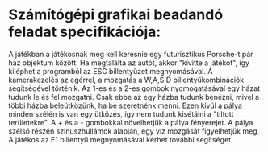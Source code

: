 # Számítógépi grafikai beadandó feladat specifikációja:

A játékban a játékosnak meg kell keresnie egy futurisztikus Porsche-t pár ház objektum között. Ha megtalálta az autót, akkor "kivitte a játékot", így kiléphet a programból az ESC billentyűzet megnyomásával.
A kamerakezelés az egérrel, a mozgatás a W,A,S,D billentyűkombinációk segítségével történik.
Az 1-es és a 2-es gombok nyomogatásával egy házat tudunk le és fel mozgatni. Csak ebbe az egy házba tudunk benézni, mivel a többi házba beleütközünk, ha be szeretnénk menni. Ezen kívül a pálya minden szélén is van egy ütközés, így nem tudunk kisétálni a "tiltott területekre".
A + és a - gombokkal növelhetjük a pálya fényerejét. A pálya szélső részén szinuszhullámok alapján, egy víz mozgását figyelhetjük meg.
A játékos az F1 billentyű megnyomásával kérhet további segítséget.
